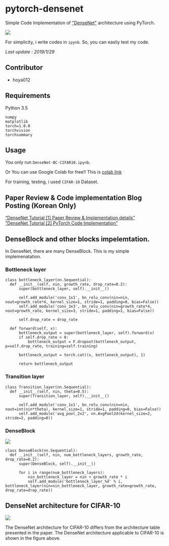 # pytorch-densenet
Simple Code Implementation of ["DenseNet"](https://arxiv.org/pdf/1608.06993.pdf) architecture using PyTorch.


![](https://github.com/hoya012/pytorch-densenet/blob/master/assets/1.PNG)

For simplicity, i write codes in `ipynb`. So, you can easliy test my code.

*Last update : 2019/1/29*

## Contributor
* hoya012

## Requirements
Python 3.5
```
numpy
matplotlib
torch=1.0.0
torchvision
torchsummary
```

## Usage
You only run `DenseNet-BC-CIFAR10.ipynb`. 

Or You can use Google Colab for free!! This is [colab link](https://colab.research.google.com/drive/1cIOnl5Y3LLK1KrpySokVYJmYLVrkrrW7)

For training, testing, i used `CIFAR-10` Dataset.

## Paper Review & Code implementation Blog Posting (Korean Only)
[“DenseNet Tutorial [1] Paper Review & Implementation details”](https://hoya012.github.io/blog/DenseNet-Tutorial-1/)  
[“DenseNet Tutorial [2] PyTorch Code Implementation”](https://hoya012.github.io/blog/DenseNet-Tutorial-2/)

## DenseBlock and other blocks impelemtation.
In DenseNet, there are many DenseBlock. This is my simple implemenatation.

### Bottleneck layer
```
class bottleneck_layer(nn.Sequential):
  def __init__(self, nin, growth_rate, drop_rate=0.2):    
      super(bottleneck_layer, self).__init__()
      
      self.add_module('conv_1x1', bn_relu_conv(nin=nin, nout=growth_rate*4, kernel_size=1, stride=1, padding=0, bias=False))
      self.add_module('conv_3x3', bn_relu_conv(nin=growth_rate*4, nout=growth_rate, kernel_size=3, stride=1, padding=1, bias=False))
      
      self.drop_rate = drop_rate
      
  def forward(self, x):
      bottleneck_output = super(bottleneck_layer, self).forward(x)
      if self.drop_rate > 0:
          bottleneck_output = F.dropout(bottleneck_output, p=self.drop_rate, training=self.training)
          
      bottleneck_output = torch.cat((x, bottleneck_output), 1)
      
      return bottleneck_output
```

### Transition layer
```
class Transition_layer(nn.Sequential):
  def __init__(self, nin, theta=0.5):    
      super(Transition_layer, self).__init__()
      
      self.add_module('conv_1x1', bn_relu_conv(nin=nin, nout=int(nin*theta), kernel_size=1, stride=1, padding=0, bias=False))
      self.add_module('avg_pool_2x2', nn.AvgPool2d(kernel_size=2, stride=2, padding=0))
```

### DenseBlock
![](https://github.com/hoya012/pytorch-densenet/blob/master/assets/2.png)
```
class DenseBlock(nn.Sequential):
  def __init__(self, nin, num_bottleneck_layers, growth_rate, drop_rate=0.2):
      super(DenseBlock, self).__init__()
                        
      for i in range(num_bottleneck_layers):
          nin_bottleneck_layer = nin + growth_rate * i
          self.add_module('bottleneck_layer_%d' % i, bottleneck_layer(nin=nin_bottleneck_layer, growth_rate=growth_rate, drop_rate=drop_rate))
```

## DenseNet architecture for CIFAR-10
![](https://github.com/hoya012/pytorch-densenet/blob/master/assets/3.png)

The DenseNet architecture for CIFAR-10 differs from the architecture table presented in the paper. The DenseNet architecture applicable to CIFAR-10 is shown in the figure above.
